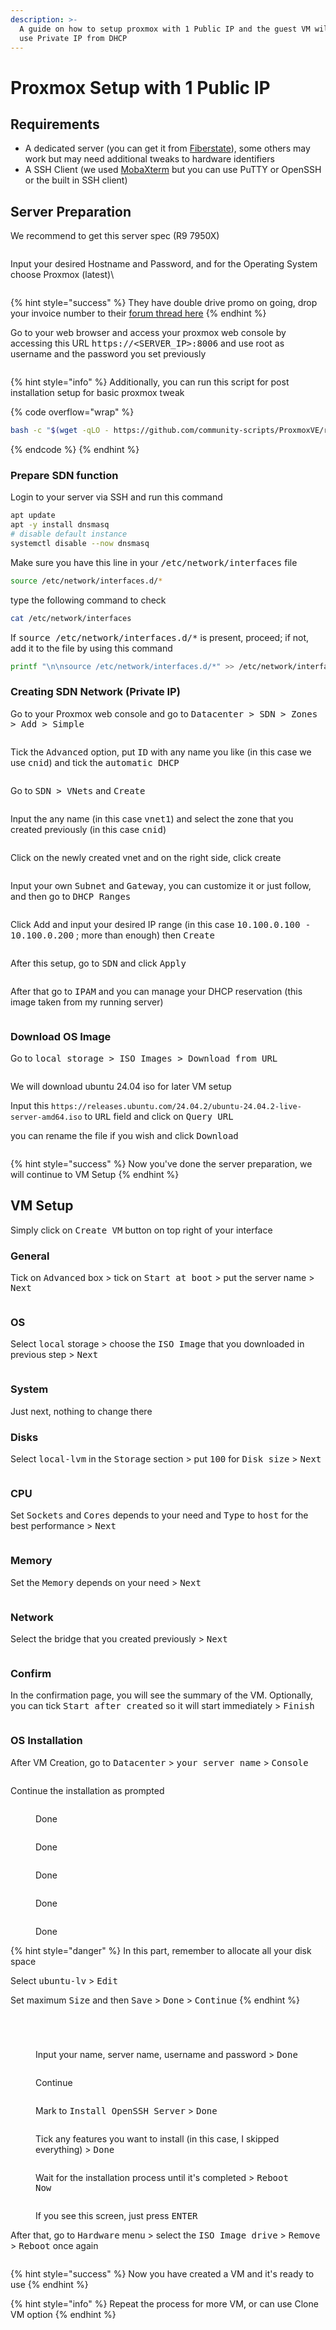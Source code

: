 ```yaml
---
description: >-
  A guide on how to setup proxmox with 1 Public IP and the guest VM will get or
  use Private IP from DHCP
---
```


# Proxmox Setup with 1 Public IP

## Requirements

* A dedicated server (you can get it from [Fiberstate](https://billing.fiberstate.com/aff.php?aff=185)), some others may work but may need additional tweaks to hardware identifiers
* A SSH Client (we used [MobaXterm](https://mobaxterm.mobatek.net) but you can use PuTTY or OpenSSH or the built in SSH client)

## Server Preparation

We recommend to get this server spec (R9 7950X)

<figure><img src="../.gitbook/assets/image (65).png" alt=""><figcaption></figcaption></figure>

Input your desired Hostname and Password, and for the Operating System choose Proxmox (latest)\


<figure><img src="../.gitbook/assets/image (66).png" alt=""><figcaption></figcaption></figure>

{% hint style="success" %}
They have double drive promo on going, drop your invoice number to their [forum thread here](https://lowendtalk.com/discussion/200196/b-l-a-c-k-o-u-t-f-r-i-d-a-y-fiberstate-mega-event-new-la2-dc-giveaways-kaboom#latest)
{% endhint %}

Go to your web browser and access your proxmox web console by accessing this URL <kbd>https://\<SERVER\_IP>:8006</kbd> and use root as username and the password you set previously

<figure><img src="../.gitbook/assets/image (22).png" alt=""><figcaption></figcaption></figure>

{% hint style="info" %}
Additionally, you can run this script for post installation setup for basic proxmox tweak

{% code overflow="wrap" %}
```sh
bash -c "$(wget -qLO - https://github.com/community-scripts/ProxmoxVE/raw/main/misc/post-pve-install.sh)"
```
{% endcode %}
{% endhint %}

### Prepare SDN function

Login to your server via SSH and run this command

```sh
apt update
apt -y install dnsmasq
# disable default instance
systemctl disable --now dnsmasq
```

Make sure you have this line in your <kbd>/etc/network/interfaces</kbd> file

```sh
source /etc/network/interfaces.d/*
```

type the following command to check

```sh
cat /etc/network/interfaces
```

If <kbd>source /etc/network/interfaces.d/\*</kbd> is present, proceed; if not, add it to the file by using this command

```sh
printf "\n\nsource /etc/network/interfaces.d/*" >> /etc/network/interfaces
```

### Creating SDN Network (Private IP)

Go to your Proxmox web console and go to <kbd>Datacenter > SDN > Zones > Add > Simple</kbd>

<figure><img src="../.gitbook/assets/image (23).png" alt=""><figcaption></figcaption></figure>

Tick the <kbd>Advanced</kbd> option, put <kbd>ID</kbd> with any name you like (in this case we use <kbd>cnid</kbd>) and tick the <kbd>automatic DHCP</kbd>

<figure><img src="../.gitbook/assets/image (24).png" alt=""><figcaption></figcaption></figure>

Go to <kbd>SDN > VNets</kbd> and <kbd>Create</kbd>

<figure><img src="../.gitbook/assets/image (25).png" alt=""><figcaption></figcaption></figure>

Input the any name (in this case <kbd>vnet1</kbd>) and select the zone that you created previously (in this case <kbd>cnid</kbd>)

<figure><img src="../.gitbook/assets/image (26).png" alt=""><figcaption></figcaption></figure>

Click on the newly created vnet and on the right side, click create

<figure><img src="../.gitbook/assets/image (27).png" alt=""><figcaption></figcaption></figure>

Input your own <kbd>Subnet</kbd> and <kbd>Gateway</kbd>, you can customize it or just follow, and then go to <kbd>DHCP Ranges</kbd>

<figure><img src="../.gitbook/assets/image (28).png" alt=""><figcaption></figcaption></figure>

Click Add and input your desired IP range (in this case <kbd>10.100.0.100 - 10.100.0.200</kbd> ; more than enough) then <kbd>Create</kbd>

<figure><img src="../.gitbook/assets/image (30).png" alt=""><figcaption></figcaption></figure>

After this setup, go to <kbd>SDN</kbd> and click <kbd>Apply</kbd>

<figure><img src="../.gitbook/assets/image (31).png" alt=""><figcaption></figcaption></figure>

After that go to <kbd>IPAM</kbd> and you can manage your DHCP reservation (this image taken from my running server)

<figure><img src="../.gitbook/assets/image (32).png" alt=""><figcaption></figcaption></figure>

### Download OS Image

Go to <kbd>local storage > ISO Images > Download from URL</kbd>

<figure><img src="../.gitbook/assets/image (33).png" alt=""><figcaption></figcaption></figure>

We will download ubuntu 24.04 iso for later VM setup

Input this <kbd>`https://releases.ubuntu.com/24.04.2/ubuntu-24.04.2-live-server-amd64.iso`</kbd> to <kbd>URL</kbd> field and click on <kbd>Query URL</kbd>

you can rename the file if you wish and click <kbd>Download</kbd>

<figure><img src="../.gitbook/assets/image (34).png" alt=""><figcaption></figcaption></figure>

{% hint style="success" %}
Now you've done the server preparation, we will continue to VM Setup
{% endhint %}

## VM Setup

Simply click on <kbd>Create VM</kbd> button on top right of your interface

### General

Tick on <kbd>Advanced</kbd> box > tick on <kbd>Start at boot</kbd> > put the server name > <kbd>Next</kbd>

<figure><img src="../.gitbook/assets/image (68).png" alt=""><figcaption></figcaption></figure>

### OS

Select <kbd>local</kbd> storage > choose the <kbd>ISO Image</kbd> that you downloaded in previous step > <kbd>Next</kbd>

<figure><img src="../.gitbook/assets/image (69).png" alt=""><figcaption></figcaption></figure>

### System

Just next, nothing to change there

### Disks

Select <kbd>local-lvm</kbd> in the <kbd>Storag</kbd>e section > put <kbd>100</kbd> for <kbd>Disk size</kbd> > <kbd>Next</kbd>

<figure><img src="../.gitbook/assets/image (70).png" alt=""><figcaption></figcaption></figure>

### CPU

Set <kbd>Sockets</kbd> and <kbd>Cores</kbd> depends to your need and <kbd>Type</kbd> to <kbd>host</kbd> for the best performance > <kbd>Next</kbd>

<figure><img src="../.gitbook/assets/image.png" alt=""><figcaption></figcaption></figure>

### Memory

Set the <kbd>Memory</kbd> depends on your need > <kbd>Next</kbd>&#x20;

<figure><img src="../.gitbook/assets/image (1).png" alt=""><figcaption></figcaption></figure>

### Network

Select the bridge that you created previously > <kbd>Next</kbd>

<figure><img src="../.gitbook/assets/image (2).png" alt=""><figcaption></figcaption></figure>

### Confirm

In the confirmation page, you will see the summary of the VM. Optionally, you can tick <kbd>Start after created</kbd> so it will start immediately > <kbd>Finish</kbd>

<figure><img src="../.gitbook/assets/image (3).png" alt=""><figcaption></figcaption></figure>

### OS Installation

After VM Creation, go to <kbd>Datacenter</kbd> > <kbd>your server name</kbd> > <kbd>Console</kbd>

<figure><img src="../.gitbook/assets/image (4).png" alt=""><figcaption></figcaption></figure>

Continue the installation as prompted

<figure><img src="../.gitbook/assets/image (5).png" alt=""><figcaption><p>Done</p></figcaption></figure>

<figure><img src="../.gitbook/assets/image (7).png" alt=""><figcaption><p>Done</p></figcaption></figure>

<figure><img src="../.gitbook/assets/image (8).png" alt=""><figcaption><p>Done</p></figcaption></figure>

<figure><img src="../.gitbook/assets/image (9).png" alt=""><figcaption><p>Done</p></figcaption></figure>

<figure><img src="../.gitbook/assets/image (10).png" alt=""><figcaption><p>Done</p></figcaption></figure>



{% hint style="danger" %}
In this part, remember to allocate all your disk space

Select <kbd>ubuntu-lv</kbd> > <kbd>Edit</kbd>

Set maximum <kbd>Size</kbd> and then <kbd>Save</kbd> > <kbd>Done</kbd> > <kbd>Continue</kbd>
{% endhint %}

<figure><img src="../.gitbook/assets/image (11).png" alt=""><figcaption></figcaption></figure>

<figure><img src="../.gitbook/assets/image (12).png" alt=""><figcaption></figcaption></figure>

<figure><img src="../.gitbook/assets/image (13).png" alt=""><figcaption></figcaption></figure>

<figure><img src="../.gitbook/assets/image (14).png" alt=""><figcaption><p>Input your name, server name, username and password > <kbd>Done</kbd></p></figcaption></figure>

<figure><img src="../.gitbook/assets/image (15).png" alt=""><figcaption><p>Continue</p></figcaption></figure>

<figure><img src="../.gitbook/assets/image (16).png" alt=""><figcaption><p>Mark to <kbd>Install OpenSSH Server</kbd> > <kbd>Done</kbd></p></figcaption></figure>

<figure><img src="../.gitbook/assets/image (17).png" alt=""><figcaption><p>Tick any features you want to install (in this case, I skipped everything) > <kbd>Done</kbd></p></figcaption></figure>

<figure><img src="../.gitbook/assets/image (18).png" alt=""><figcaption><p>Wait for the installation process until it's completed > <kbd>Reboot Now</kbd></p></figcaption></figure>

<figure><img src="../.gitbook/assets/image (19).png" alt=""><figcaption><p>If you see this screen, just press <kbd>ENTER</kbd></p></figcaption></figure>

After that, go to <kbd>Hardware</kbd> menu > select the <kbd>ISO Image drive</kbd> > <kbd>Remove</kbd> > <kbd>Reboot</kbd> once again

<figure><img src="../.gitbook/assets/image (20).png" alt=""><figcaption></figcaption></figure>

{% hint style="success" %}
Now you have created a VM and it's ready to use
{% endhint %}

{% hint style="info" %}
Repeat the process for more VM, or can use Clone VM option
{% endhint %}

<figure><img src="../.gitbook/assets/image (21).png" alt=""><figcaption></figcaption></figure>
